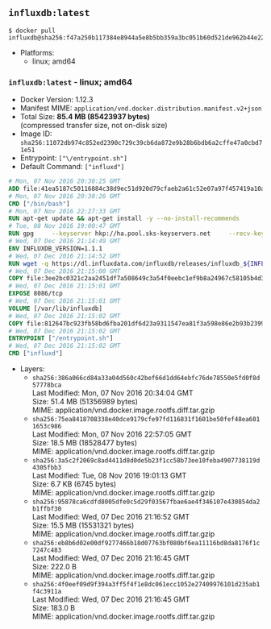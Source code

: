 ## `influxdb:latest`

```console
$ docker pull influxdb@sha256:f47a250b117384e8944a5e8b5bb359a3bc051b60d521de962b44e22b41045418
```

-	Platforms:
	-	linux; amd64

### `influxdb:latest` - linux; amd64

-	Docker Version: 1.12.3
-	Manifest MIME: `application/vnd.docker.distribution.manifest.v2+json`
-	Total Size: **85.4 MB (85423937 bytes)**  
	(compressed transfer size, not on-disk size)
-	Image ID: `sha256:11072db974c852ed2390c729c39cb6da872e9b28b6bdb6a2cffe47a0cbd71e51`
-	Entrypoint: `["\/entrypoint.sh"]`
-	Default Command: `["influxd"]`

```dockerfile
# Mon, 07 Nov 2016 20:30:25 GMT
ADD file:41ea5187c50116884c38d9ec51d920d79cfaeb2a61c52e07a97f457419a10a4f in / 
# Mon, 07 Nov 2016 20:30:26 GMT
CMD ["/bin/bash"]
# Mon, 07 Nov 2016 22:27:33 GMT
RUN apt-get update && apt-get install -y --no-install-recommends 		ca-certificates 		curl 		wget 	&& rm -rf /var/lib/apt/lists/*
# Tue, 08 Nov 2016 19:00:47 GMT
RUN gpg     --keyserver hkp://ha.pool.sks-keyservers.net     --recv-keys 05CE15085FC09D18E99EFB22684A14CF2582E0C5
# Wed, 07 Dec 2016 21:14:49 GMT
ENV INFLUXDB_VERSION=1.1.1
# Wed, 07 Dec 2016 21:14:52 GMT
RUN wget -q https://dl.influxdata.com/influxdb/releases/influxdb_${INFLUXDB_VERSION}_amd64.deb.asc &&     wget -q https://dl.influxdata.com/influxdb/releases/influxdb_${INFLUXDB_VERSION}_amd64.deb &&     gpg --batch --verify influxdb_${INFLUXDB_VERSION}_amd64.deb.asc influxdb_${INFLUXDB_VERSION}_amd64.deb &&     dpkg -i influxdb_${INFLUXDB_VERSION}_amd64.deb &&     rm -f influxdb_${INFLUXDB_VERSION}_amd64.deb*
# Wed, 07 Dec 2016 21:15:00 GMT
COPY file:3ee2bc0321c2aa2451df7a508649c3a54f0eebc1ef9b8a24967c58105b4d3160 in /etc/influxdb/influxdb.conf 
# Wed, 07 Dec 2016 21:15:01 GMT
EXPOSE 8086/tcp
# Wed, 07 Dec 2016 21:15:01 GMT
VOLUME [/var/lib/influxdb]
# Wed, 07 Dec 2016 21:15:02 GMT
COPY file:812647bc923fb58bd6fba201df6d23a9311547ea81f3a598e86e2b93b2399169 in /entrypoint.sh 
# Wed, 07 Dec 2016 21:15:02 GMT
ENTRYPOINT ["/entrypoint.sh"]
# Wed, 07 Dec 2016 21:15:02 GMT
CMD ["influxd"]
```

-	Layers:
	-	`sha256:386a066cd84a33a04d560c42bef66d1dd64ebfc76de78550e5fd0f8d57778bca`  
		Last Modified: Mon, 07 Nov 2016 20:34:04 GMT  
		Size: 51.4 MB (51356989 bytes)  
		MIME: application/vnd.docker.image.rootfs.diff.tar.gzip
	-	`sha256:75ea8418708338e40dce9179cfe97fd116831f1601be50fef48ea6011653c986`  
		Last Modified: Mon, 07 Nov 2016 22:57:05 GMT  
		Size: 18.5 MB (18528477 bytes)  
		MIME: application/vnd.docker.image.rootfs.diff.tar.gzip
	-	`sha256:3a5c2f2069c8ad4411d8d0de5b23f1cc58b73ee10feba4907738119d4305fbb3`  
		Last Modified: Tue, 08 Nov 2016 19:01:13 GMT  
		Size: 6.7 KB (6745 bytes)  
		MIME: application/vnd.docker.image.rootfs.diff.tar.gzip
	-	`sha256:95878ca6cdfd8005dfe0c5d29f03567fbae6ae4f346107e430854da2b1ffbf30`  
		Last Modified: Wed, 07 Dec 2016 21:16:52 GMT  
		Size: 15.5 MB (15531321 bytes)  
		MIME: application/vnd.docker.image.rootfs.diff.tar.gzip
	-	`sha256:eb8b6d02e00df9277466b18d07763bf080bf6ea11116bd8da8176f1c7247c483`  
		Last Modified: Wed, 07 Dec 2016 21:16:45 GMT  
		Size: 222.0 B  
		MIME: application/vnd.docker.image.rootfs.diff.tar.gzip
	-	`sha256:4f0eef09d9f394a3ff5f4f1e8dc061ecc1052e27409976101d235ab1f4c3911a`  
		Last Modified: Wed, 07 Dec 2016 21:16:45 GMT  
		Size: 183.0 B  
		MIME: application/vnd.docker.image.rootfs.diff.tar.gzip
